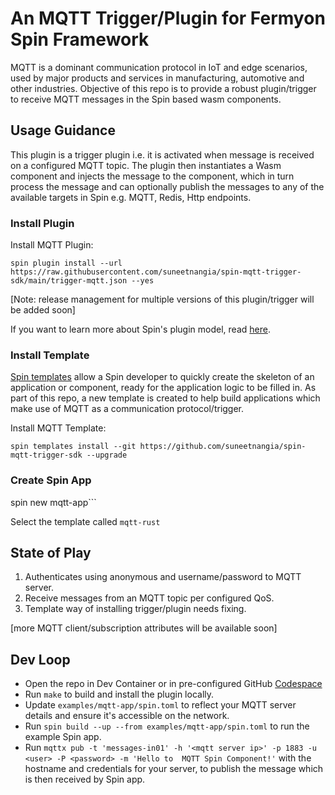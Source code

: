 # An MQTT Trigger/Plugin for Fermyon Spin Framework

MQTT is a dominant communication protocol in IoT and edge scenarios, used by major products and services in manufacturing, automotive and other industries.
Objective of this repo is to provide a robust plugin/trigger to receive MQTT messages in the Spin based wasm components.

## Usage Guidance

This plugin is a trigger plugin i.e. it is activated when message is received on a configured MQTT topic.
The plugin then instantiates a Wasm component and injects the message to the component, which in turn process the message and can optionally publish the messages to any of the available targets in Spin e.g. MQTT, Redis, Http endpoints.

### Install Plugin

Install MQTT Plugin:

```spin plugin install --url https://raw.githubusercontent.com/suneetnangia/spin-mqtt-trigger-sdk/main/trigger-mqtt.json --yes```

[Note: release management for multiple versions of this plugin/trigger will be added soon]

If you want to learn more about Spin's plugin model, read [here](https://www.fermyon.com/blog/managing-spin-templates-and-plugins).

### Install Template

[Spin templates](https://www.fermyon.com/blog/managing-spin-templates-and-plugins) allow a Spin developer to quickly create the skeleton of an application or component, ready for the application logic to be filled in. As part of this repo, a new template is created to help build applications which make use of MQTT as a communication protocol/trigger.

Install MQTT Template:

```spin templates install --git https://github.com/suneetnangia/spin-mqtt-trigger-sdk --upgrade```

### Create Spin App

spin new mqtt-app```

Select the template called `mqtt-rust`

## State of Play

1. Authenticates using anonymous and username/password to MQTT server.
2. Receive messages from an MQTT topic per configured QoS.
3. Template way of installing trigger/plugin needs fixing.

[more MQTT client/subscription attributes will be available soon]

## Dev Loop

* Open the repo in Dev Container or in pre-configured GitHub [Codespace](https://codespaces.new/suneetnangia/spin-mqtt-trigger-sdk)
* Run ```make``` to build and install the plugin locally.
* Update ```examples/mqtt-app/spin.toml``` to reflect your MQTT server details and ensure it's accessible on the network.
* Run ```spin build --up --from examples/mqtt-app/spin.toml``` to run the example Spin app.
* Run ```mqttx pub -t 'messages-in01' -h '<mqtt server ip>' -p 1883 -u <user> -P <password> -m 'Hello to  MQTT Spin Component!'``` with the hostname and credentials for your server, to publish the message which is then received by Spin app.
